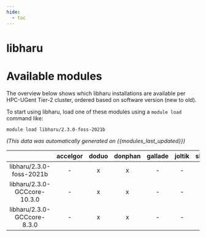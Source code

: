 ```yaml
---
hide:
  - toc
---
```


libharu
=======

# Available modules


The overview below shows which libharu installations are available per HPC-UGent Tier-2 cluster, ordered based on software version (new to old).

To start using libharu, load one of these modules using a `module load` command like:

```shell
module load libharu/2.3.0-foss-2021b
```

*(This data was automatically generated on {{modules_last_updated}})*  

| |accelgor|doduo|donphan|gallade|joltik|shinx|skitty|
| :---: | :---: | :---: | :---: | :---: | :---: | :---: | :---: |
|libharu/2.3.0-foss-2021b|-|x|x|-|-|-|-|
|libharu/2.3.0-GCCcore-10.3.0|-|x|x|-|-|-|-|
|libharu/2.3.0-GCCcore-8.3.0|-|x|x|-|-|-|-|
